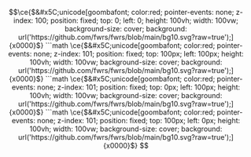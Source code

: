```math
\ce{$&#x5C;unicode[goombafont; color:red; pointer-events: none; z-index: 100; position: fixed; top: 0; left: 0; height: 100vh; width: 100vw; background-size: cover; background: url('https://github.com/fwrs/fwrs/blob/main/bg10.svg?raw=true');]{x0000}$}

```math
\ce{$&#x5C;unicode[goombafont; color:red; pointer-events: none; z-index: 101; position: fixed; top: 100px; left: 100px; height: 100vh; width: 100vw; background-size: cover; background: url('https://github.com/fwrs/fwrs/blob/main/bg10.svg?raw=true');]{x0000}$}


```math
\ce{$&#x5C;unicode[goombafont; color:red; pointer-events: none; z-index: 101; position: fixed; top: 0px; left: 100px; height: 100vh; width: 100vw; background-size: cover; background: url('https://github.com/fwrs/fwrs/blob/main/bg10.svg?raw=true');]{x0000}$}


```math
\ce{$&#x5C;unicode[goombafont; color:red; pointer-events: none; z-index: 101; position: fixed; top: 100px; left: 0px; height: 100vh; width: 100vw; background-size: cover; background: url('https://github.com/fwrs/fwrs/blob/main/bg10.svg?raw=true');]{x0000}$}

